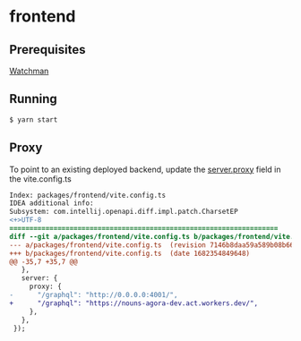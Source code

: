 # frontend

## Prerequisites

[Watchman](https://facebook.github.io/watchman/docs/install)

## Running

```sh
$ yarn start
```

## Proxy

To point to an existing deployed backend, update the [server.proxy] field in the
vite.config.ts

```patch
Index: packages/frontend/vite.config.ts
IDEA additional info:
Subsystem: com.intellij.openapi.diff.impl.patch.CharsetEP
<+>UTF-8
===================================================================
diff --git a/packages/frontend/vite.config.ts b/packages/frontend/vite.config.ts
--- a/packages/frontend/vite.config.ts	(revision 7146b8daa59a589b08b66a5a76f3e2c3f9b9bb48)
+++ b/packages/frontend/vite.config.ts	(date 1682354849648)
@@ -35,7 +35,7 @@
   },
   server: {
     proxy: {
-      "/graphql": "http://0.0.0.0:4001/",
+      "/graphql": "https://nouns-agora-dev.act.workers.dev/",
     },
   },
 });
```

[server.proxy]: https://vitejs.dev/config/server-options.html#server-proxy
